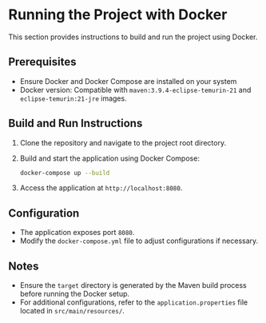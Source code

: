 
# Running the Project with Docker

This section provides instructions to build and run the project using Docker.

## Prerequisites

- Ensure Docker and Docker Compose are installed on your system
- Docker version: Compatible with `maven:3.9.4-eclipse-temurin-21` and `eclipse-temurin:21-jre` images.

## Build and Run Instructions

1. Clone the repository and navigate to the project root directory.
2. Build and start the application using Docker Compose:

   ```bash
   docker-compose up --build
   ```

3. Access the application at `http://localhost:8080`.

## Configuration

- The application exposes port `8080`.
- Modify the `docker-compose.yml` file to adjust configurations if necessary.

## Notes

- Ensure the `target` directory is generated by the Maven build process before running the Docker setup.
- For additional configurations, refer to the `application.properties` file located in `src/main/resources/`.
